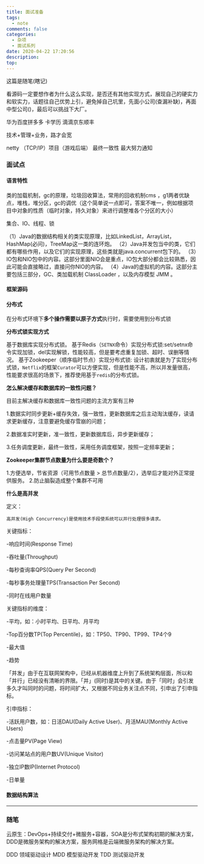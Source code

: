```yaml
---
title: 面试准备
tags:
  - note
comments: false
categories:
  - 杂项
  - 面试系列
date: 2020-04-22 17:20:56
description:
top:
---
```


这篇是随笔(瞎记)

看源码一定要想作者为什么这么实现，是否还有其他实现方式，展现自己的硬实力和软实力，话题往自己优势上引，避免掉自己坑里，先面小公司(查漏补缺)，再面中型公司()，最后可以挑战下大厂。


华为百度拼多多 卡学历
滴滴京东顺丰

技术+管理+业务，路才会宽


netty （TCP/IP）项目（游戏后端）
最终一致性
最大努力通知


### 面试点

####  语言特性

类的加载机制，gc的原理，垃圾回收算法，常用的回收机制cms ，g1两者优缺点，堆栈，堆分区，gc的调优（这个简单说一点即可，答案不唯一，例如根据项目中对象的性质（临时对象，持久对象）来进行调整堆各个分区的大小）

集合、IO、线程、锁

（1）Java的数据结构相关的类实现原理，比如LinkedList，ArrayList，HashMap(必问)，TreeMap这一类的连环炮。
（2）Java并发包当中的类，它们都有哪些作用，以及它们的实现原理，这些类就是java.concurrent包下的。
（3）IO包和NIO包中的内容。这部分里面NIO会是重点，IO包大部分都会比较熟悉，因此可能会直接略过，直接问你NIO的内容。
（4）Java的虚拟机的内容。这部分主要包括三部分，GC、类加载机制 ClassLoader ，以及内存模型 JMM 。

#### 框架源码

#### 分布式

在分布式环境下**多个操作需要以原子方式**执行时，需要使用到分布式锁

**分布式锁实现方式**

基于数据库实现分布式锁。
基于Redis（`SETNX`命令）实现分布式锁:set/setnx命令实现加锁，del实现解锁，性能较高，但是要考虑重复加锁、超时、误删等情况。
基于Zookeeper（顺序临时节点）实现分布式锁: 设计初衷就是为了实现分布式锁，`Netflix`的框架`Curator`可以方便实现，但是性能不高，所以并发量很高，性能要求很高的场景下，推荐使用基于`redis`的分布式锁。

**怎么解决缓存和数据库的一致性问题？**

目前主解决缓存和数据库一致性问题的主流方案有三种

1.数据实时同步更新+缓存失效，强一致性，更新数据库之后主动淘汰缓存，读请求更新缓存，注意要避免缓存雪崩的问题；

2.数据准实时更新，准一致性，更新数据库后，异步更新缓存；

3.任务调度更新，最终一致性，采用任务调度框架，按照一定频率更新；

**Zookeeper集群节点数量为什么要是奇数个？**

1.方便选举，节省资源（可用节点数量 > 总节点数量/2），选举后才能对外正常提供服务。
2.防止脑裂造成整个集群不可用

**什么是高并发**

定义：

    高并发(High Concurrency)是使用技术手段使系统可以并行处理很多请求。

关键指标：

-响应时间(Response Time)

-吞吐量(Throughput)

-每秒查询率QPS(Query Per Second)

-每秒事务处理量TPS(Transaction Per Second)

-同时在线用户数量

 
关键指标的维度：

-平均，如：小时平均、日平均、月平均

-Top百分数TP(Top Percentile)，如：TP50、TP90、TP99、TP4个9

-最大值

-趋势

「并发」由于在互联网架构中，已经从机器维度上升到了系统架构层面，所以和「并行」已经没有清晰的界限。「并」(同时)是其中的关键。由于「同时」会引发多久才叫同时的问题，将时间扩大，又根据不同业务关注点不同，引申出了引申指标。

引申指标：

-活跃用户数，如：日活DAU(Daily Active User)、月活MAU(Monthly Active Users)

-点击量PV(Page View)

-访问某站点的用户数UV(Unique Visitor)

-独立IP数IP(Internet Protocol)

-日单量

#### 数据结构算法

---

### 随笔

云原生：DevOps+持续交付+微服务+容器，SOA是分布式架构初期的解决方案，DDD是微服务架构的解决方案，服务网格是云端微服务架构的解决方案。

DDD 领域驱动设计
MDD 模型驱动开发
TDD 测试驱动开发


